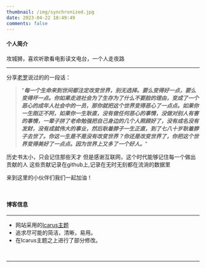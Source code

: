 ```yaml
---
thumbnail: /img/synchronized.jpg
date: 2023-04-22 18:49:49
comments: false
---
```


#### 个人简介

攻城狮，喜欢听歌看电影读文电台，一个人走夜路

---
分享[老罗](https://baike.baidu.com/item/%E7%BD%97%E6%B0%B8%E6%B5%A9/26814?fr=aladdin)说过的的一段话：
>"***每一个生命来到世间都注定改变世界，别无选择。要么变得好一点，要么变得坏一点。你如果走进社会为了生存为了什么不要脸的理由，变成了一个恶心的成年人社会中的一员，那你就把这个世界变得恶心了一点点。如果你一生刚正不阿，如果你一生耿直，没有做任何恶心的事情，没做对别人有害的事情，一辈子拼了老命勉强把自己身边的几个人照顾好了，没有成名没有发财，没有成就伟大的事业，然后耿着脖子一生正直，到了七八十岁耿着脖子去世了。你这一生是不是没有改变世界？你还是改变世界了，你把这个世界变得美好了一点点。因为世界上又多了一个好人。***"


历史书太小，只会记住那些天才
但是感谢互联网，这个时代能够记住每一个做出贡献的人
这些贡献记录在github上,记录在无时无刻都在流淌的数据里

来到这里的小伙伴们我们一起加油！

<br>

#### 博客信息

---
+ 网站采用的[Icarus主题](http://github.com/ppoffice/hexo-theme-icarus) 
+ 追求尽可能的简洁，清晰，易用。
+ 在Icarus主题之上进行了部分修改。

<!-- <br> -->

<!-- #### 本站推荐索引 -->

<!-- --- -->
<!-- **博客主题相关**
+ [github Issue 作为博客微型数据库的应用](https://removeif.github.io/theme/github-Issue-作为博客微型数据库的应用.html)
+ [github page网站cdn优化加速](https://removeif.github.io/theme/github-page网站cdn优化加速.html)
+ [博客源码分享](https://removeif.github.io/theme/博客源码分享.html)
+ [博客换肤的一种实现方式思路](https://removeif.github.io/theme/博客换肤的一种实现方式思路.html)
+ [博客中gitalk最新评论的获取](https://removeif.github.io/theme/博客中gitalk最新评论的获取.html)
+ [博客图片上传picgo工具github图传使用](https://removeif.github.io/theme/博客图片上传picgo工具github图传使用.html)
+ [安装、部分配置icarus主题中文版](https://removeif.github.io/theme/安装、部分配置icarus主题中文版.html)
 -->

<!-- **技术知识点** -->
<!-- + [Java并发知识点](https://removeif.github.io/java/basic/Java%E5%B9%B6%E5%8F%91%E7%9B%B8%E5%85%B3%E7%9F%A5%E8%AF%86%E7%82%B9.html)
<br>

**法律法规**
+ [法律法规数据库](http://search.chinalaw.gov.cn/search2.html)
+ [中华人民共和国国旗法](https://removeif.github.io/law/中华人民共和国国旗法.html)
+ [中华人民共和国宪法](https://removeif.github.io/law/中华人民共和国宪法.html)
+ [中华人民共和国消费者权益保护法](https://removeif.github.io/law/中华人民共和国消费者权益保护法.html)
+ [中华人民共和国刑事诉讼法](https://removeif.github.io/law/中华人民共和国刑事诉讼法.html)
+ [中华人民共和国婚姻法](https://removeif.github.io/law/中华人民共和国婚姻法.html)
+ [中华人名共和国网络安全法](https://removeif.github.io/law/%E4%B8%AD%E5%8D%8E%E4%BA%BA%E6%B0%91%E5%85%B1%E5%92%8C%E5%9B%BD%E7%BD%91%E7%BB%9C%E5%AE%89%E5%85%A8%E6%B3%95.html)  
+ [中华人民共和国劳动法](https://removeif.github.io/law/中华人民共和国劳动法.html)
<br>

**其他**
+ [网易云音乐歌单分享](https://removeif.github.io/music1/) -->

<br>

<!-- #### 计划
**2020计划**

---
2019.12.31
>**2020-GOALS**              
>+ [ ] 跑两三场马拉松

**2019计划**

---
2018.12.31/21:59:00->更新于2019.12.31
>**2019-GOALS**
>+ [x] 购买的专业书籍至少看完一遍（并发、重构、设计模式...）-> 95%
> **额外：**
>+ [x] 追了很多剧
> **总结：**
>+ 有优点有缺点，没坚持下来的还是太多，追了太多剧。以后多学习，多思考！


<br> -->

<!-- #### 时间轴记录 -->

---

<div class="time-axis-main">
	<ul class="time-axis"></ul>
</div>
<!-- <script src="/js/about-me.js"></script> -->
<br>
<br>